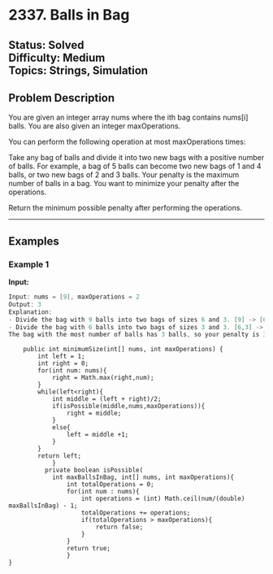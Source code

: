 # 2337. Balls in Bag

**Status:** Solved  
**Difficulty:** Medium  
**Topics:** Strings, Simulation  
---

## Problem Description

You are given an integer array nums where the ith bag contains nums[i] balls. You are also given an integer maxOperations.

You can perform the following operation at most maxOperations times:

Take any bag of balls and divide it into two new bags with a positive number of balls.
For example, a bag of 5 balls can become two new bags of 1 and 4 balls, or two new bags of 2 and 3 balls.
Your penalty is the maximum number of balls in a bag. You want to minimize your penalty after the operations.

Return the minimum possible penalty after performing the operations.

---

## Examples

### Example 1

**Input:**

```c
Input: nums = [9], maxOperations = 2
Output: 3
Explanation: 
- Divide the bag with 9 balls into two bags of sizes 6 and 3. [9] -> [6,3].
- Divide the bag with 6 balls into two bags of sizes 3 and 3. [6,3] -> [3,3,3].
The bag with the most number of balls has 3 balls, so your penalty is 3 and you should return 3.
```

```class Solution {
    public int minimumSize(int[] nums, int maxOperations) {
        int left = 1;
        int right = 0;
        for(int num: nums){
            right = Math.max(right,num);
        }
        while(left<right){
            int middle = (left + right)/2;
            if(isPossible(middle,nums,maxOperations)){
                right = middle;
            }
            else{
                left = middle +1;
            }
        }
        return left;
            }
          private boolean isPossible(
            int maxBallsInBag, int[] nums, int maxOperations){
                int totalOperations = 0;
                for(int num : nums){
                    int operations = (int) Math.ceil(num/(double) maxBallsInBag) - 1;
                    totalOperations += operations;
                    if(totalOperations > maxOperations){
                        return false;
                    }
                }
                return true;
                }
}
                
            
        
